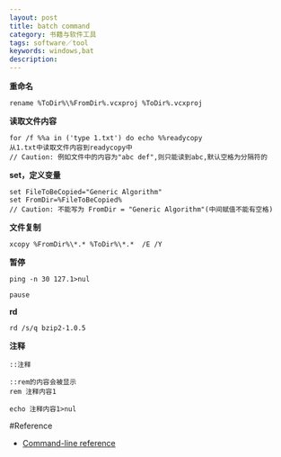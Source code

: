 ```yaml
---
layout: post
title: batch command
category: 书籍与软件工具
tags: software／tool
keywords: windows,bat
description: 
---
```


**重命名**

```
rename %ToDir%\%FromDir%.vcxproj %ToDir%.vcxproj
```
**读取文件内容**

```
for /f %%a in ('type 1.txt') do echo %%readycopy
从1.txt中读取文件内容到readycopy中
// Caution: 例如文件中的内容为"abc def",则只能读到abc,默认空格为分隔符的
```
**set，定义变量**

```
set FileToBeCopied="Generic Algorithm"
set FromDir=%FileToBeCopied%
// Caution: 不能写为 FromDir = "Generic Algorithm"(中间赋值不能有空格)
```

**文件复制**

```
xcopy %FromDir%\*.* %ToDir%\*.*  /E /Y 
```

**暂停**

```
ping -n 30 127.1>nul

pause
```

**rd**

```
rd /s/q bzip2-1.0.5
```

**注释**

```
::注释

::rem的内容会被显示
rem 注释内容1

echo 注释内容1>nul
```

#Reference

* [Command-line reference](http://technet.microsoft.com/en-us/library/bb490890.aspx)



